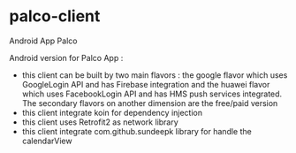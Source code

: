 # palco-client
Android App Palco

Android version for Palco App :

 - this client can be built by two main flavors : the google flavor which uses GoogleLogin API and has Firebase integration and the huawei flavor which uses FacebookLogin API and has HMS push services integrated. The secondary flavors on another dimension are the free/paid version
 - this client integrate koin for dependency injection
 - this client uses Retrofit2 as network library
 - this client integrate com.github.sundeepk library for handle the calendarView
